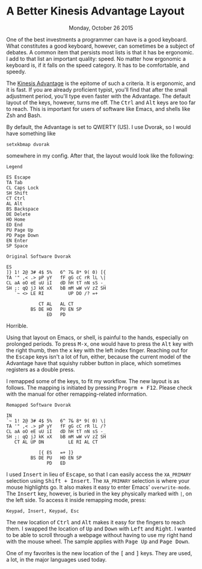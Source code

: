A Better Kinesis Advantage Layout
======================================================================

<center>Monday, October 26 2015</center>

One of the best investments a programmer can have is a good
keyboard. What constitutes a good keyboard, however, can sometimes be
a subject of debates. A common item that persists most lists is that
it has be ergonomic. I add to that list an important quality:
speed. No matter how ergonomic a keyboard is, if it falls on the speed
category. It has to be comfortable, and speedy.

The
[Kinesis Advantage](http://www.kinesis-ergo.com/shop/advantage-for-pc-mac/)
is the epitome of such a criteria. It is ergonomic, and it is fast. If
you are already proficient typist, you'll find that after the small
adjustment period, you'll type even faster with the Advantage. The
default layout of the keys, however, turns me off. The <kbd>Ctrl</kbd>
and <kbd>Alt</kbd> keys are too far to reach. This is important for
users of software like Emacs, and shells like Zsh and Bash.

By default, the Advantage is set to QWERTY (US). I use Dvorak, so I
would have something like

```
setxkbmap dvorak
```

somewhere in my config. After that, the layout would look like the
following:

```
Legend

ES Escape
TA Tab
CL Caps Lock
SH Shift
CT Ctrl
AL Alt
BS Backspace
DE Delete
HO Home
ED End
PU Page Up
PD Page Down
EN Enter
SP Space
```

```
Original Software Dvorak

ES
]} 1! 2@ 3# 4$ 5%   6^ 7& 8* 9( 0) [{
TA '" ,< .> pP yY   fF gG cC rR lL \|
CL aA oO eE uU iI   dD hH tT nN sS -_
SH ;: qQ jJ kK xX   bB mM wW vV zZ SH
   `~ <> LE RI         UP DO /? =+

            CT AL   AL CT
         BS DE HO   PU EN SP
               ED   PD
```

Horrible.

Using that layout on Emacs, or shell, is painful to the hands, especially on prolonged periods. To press <kbd>M-x</kbd>, one would have to press the <kbd>Alt</kbd> key with the right thumb, then the <kbd>x</kbd> key with the left index finger. Reaching out for the <kbd>Escape</kbd> keys isn't a lot of fun, either, because the current model of the Advantage have that squishy rubber button in place, which sometimes registers as a double press.

I remapped some of the keys, to fit my workflow. The new layout is as follows. The mapping is initiated by pressing <kbd>Progrm + F12</kbd>. Please check with the manual for other remapping-related information.


```
Remapped Software Dvorak

IN
`~ 1! 2@ 3# 4$ 5%   6^ 7& 8* 9( 0) \|
TA '" ,< .> pP yY   fF gG cC rR lL /?
CL aA oO eE uU iI   dD hH tT nN sS -_
SH ;: qQ jJ kK xX   bB mM wW vV zZ SH
   CT AL UP DN         LE RI AL CT

            [{ ES   =+ ]}
         BS DE PU   HO EN SP
               PD   ED
```

I used <kbd>Insert</kbd> in lieu of <kbd>Escape</kbd>, so that I can
easily access the `XA_PRIMARY` selection using <kbd>Shift +
Insert</kbd>. The `XA_PRIMARY` selection is where your mouse
highlights go. It also makes it easy to enter Emacs'
`overwrite-mode`. The <kbd>Insert</kbd> key, however, is buried in the
key physically marked with `|`, on the left side. To access it inside
remapping mode, press:

```
Keypad, Insert, Keypad, Esc
```

The new location of <kbd>Ctrl</kbd> and <kbd>Alt</kbd> makes it easy
for the fingers to reach them. I swapped the location of <kbd>Up</kbd>
and <kbd>Down</kbd> with <kbd>Left</kbd> and <kbd>Right</kbd>. I
wanted to be able to scroll through a webpage without having to use my
right hand with the mouse wheel. The sample applies with <kbd>Page
Up</kbd> and <kbd>Page Down</kbd>.

One of my favorites is the new location of the
<kbd>[</kbd> and <kbd>]</kbd> keys. They are used, a lot, in the major
languages used today.
